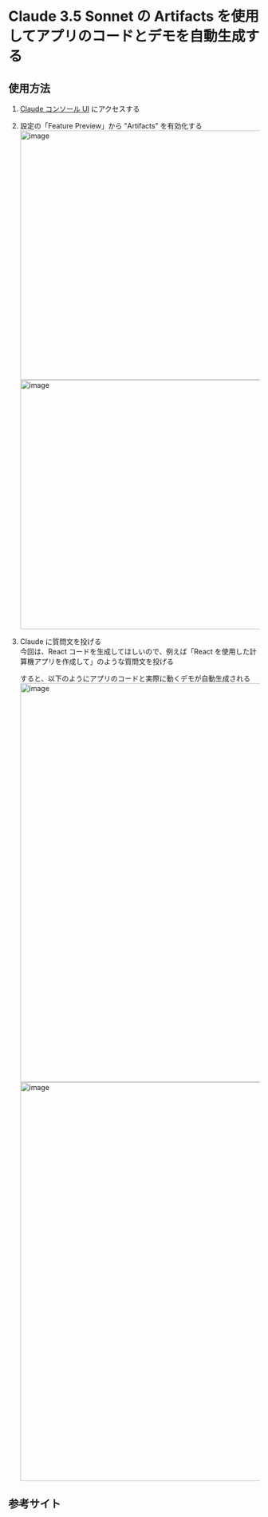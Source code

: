 # Claude 3.5 Sonnet の Artifacts を使用してアプリのコードとデモを自動生成する

## 使用方法

1. [Claude コンソール UI](https://claude.ai/) にアクセスする<br>

1. 設定の「Feature Preview」から "Artifacts" を有効化する<br>
    <img width="500" alt="image" src="https://github.com/user-attachments/assets/58e18cd1-5573-4e5b-9fd4-4ded683dc0ed"><br>
    <img width="500" alt="image" src="https://github.com/user-attachments/assets/bc62ebf7-6933-425b-92a9-74029a1b6f6a"><br>

1. Claude に質問文を投げる<br>
    今回は、React コードを生成してほしいので、例えば「React を使用した計算機アプリを作成して」のような質問文を投げる<br>

    すると、以下のようにアプリのコードと実際に動くデモが自動生成される<br>
    <img width="800" alt="image" src="https://github.com/user-attachments/assets/a1c3ef76-0070-4234-bc42-f75ed0ffe3d5"><br>
    <img width="800" alt="image" src="https://github.com/user-attachments/assets/8ff1f592-7627-4306-8642-636c57184bcc"><br>


## 参考サイト
